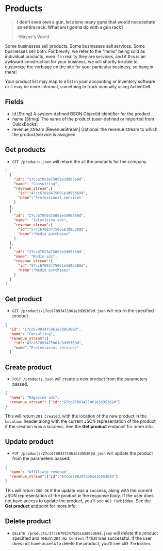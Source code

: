Products
========

> **I don't even own a gun, let alone many guns that would necessitate an entire rack. 
> What am I gonna do with a gun rack?**
>
> -Wayne's World

Some businesses sell products. Some businesses sell services. Some businesses sell both. For brevity, we refer to the "items" being sold as individual products, even if in reality they are services, and if this is an awkward construction for your business, we will shortly be able to customize the verbiage on the site for your particular business, so hang in there!

Your product list may map to a list in your accounting or inventory software, or it may be more informal, something to track manually using ActiveCell.


Fields
------

* id [String] A system-defined BSON ObjectId identifier for the product
* name [String] The name of the product (user-defined or imported from QuickBooks)
* revenue_stream [RevenueStream] Optional: the revenue stream to which the product/service is assigned


Get products
------------

* `GET /products.json` will return the all the products for the company.

```json
[
  {
    "id": "17cc67093475061e3d95369d",
    "name": "Consulting",
    "revenue_stream":{
      "id":"47cc67093475061e3d95369d",
      "name":"Professional services"
    }
  },
  {
    "id": "27cc67093475061e3d95369d",
    "name": "Television ads",
    "revenue_stream":{
      "id":"57cc67093475061e3d95369d",
      "name":"Media purchases"
    }
  },
  {
    "id": "37cc67093475061e3d95369d",
    "name": "Radio ads",
    "revenue_stream":{
      "id":"57cc67093475061e3d95369d",
      "name":"Media purchases"
    }
  }
]
```


Get product
-----------

* `GET /products/17cc67093475061e3d95369d.json` will return the specified product

```json
{
  "id": "17cc67093475061e3d95369d",
  "name": "Consulting",
  "revenue_stream":{
    "id":"47cc67093475061e3d95369d",
    "name":"Professional services"
  }
```


Create product
--------------

* `POST /products.json` will create a new product from the parameters passed.

```json
{
  "name": "Magazine ads",
  "revenue_stream": {"id":"67cc67093475061e3d95369d"}
}
```

This will return `201 Created`, with the location of the new product in the `Location` header along with the current JSON representation of the product if the creation was a success. See the **Get product** endpoint for more info.


Update product
--------------

* `PUT /products/27cc67093475061e3d95369d.json` will update the product from the parameters passed.

```json
{
  "name": "Affiliate revenue",
  "revenue_stream":{"id":"67cc67093475061e3d95369d"}
}
```

This will return `200 OK` if the update was a success, along with the current JSON representation of the product in the response body. If the user does not have access to update the product, you'll see `403 Forbidden`. See the **Get product** endpoint for more info.


Delete product
-------------

* `DELETE /products/27cc67093475061e3d95369d.json` will delete the product specified and return `204 No Content` if that was successful. If the user does not have access to delete the product, you'll see `403 Forbidden`.
